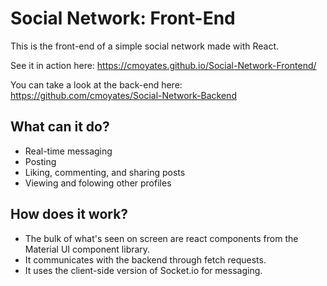 # Social Network: Front-End
This is the front-end of a simple social network made with React.

See it in action here: https://cmoyates.github.io/Social-Network-Frontend/

You can take a look at the back-end here: https://github.com/cmoyates/Social-Network-Backend

## What can it do?
- Real-time messaging
- Posting
- Liking, commenting, and sharing posts
- Viewing and folowing other profiles

## How does it work?
- The bulk of what's seen on screen are react components from the Material UI component library.
- It communicates with the backend through fetch requests.
- It uses the client-side version of Socket.io for messaging.
